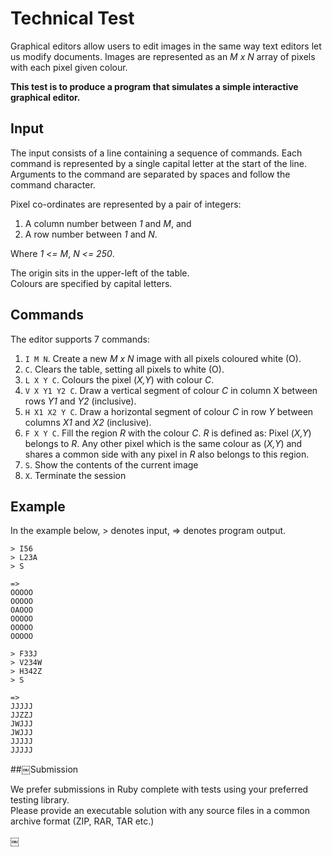 # Technical Test  

Graphical editors allow users to edit images in the same way text editors let us modify documents. 
Images are represented as an _M x N_ array of pixels with each pixel given colour.

**This test is to produce a program that simulates a simple interactive graphical editor.**

## Input

The input consists of a line containing a sequence of commands. Each command is represented by a single capital letter at the start of the line. 
Arguments to the command are separated by spaces and follow the command character.  

Pixel co-ordinates are represented by a pair of integers: 

1. A column number between _1_ and _M_, and 
2. A row number between _1_ and _N_. 

Where _1 <= M_, _N <= 250_. 

The origin sits in the upper-left of the table.  
Colours are specified by capital letters.  

## Commands

The editor supports 7 commands:

1. `I M N`. Create a new _M x N_ image with all pixels coloured white (O).
2. `C`. Clears the table, setting all pixels to white (O).
3. `L X Y C`. Colours the pixel (_X,Y_) with colour _C_.
4. `V X Y1 Y2 C`. Draw a vertical segment of colour _C_ in column X between rows _Y1_ and _Y2_ (inclusive).
5. `H X1 X2 Y C`. Draw a horizontal segment of colour _C_ in row _Y_ between columns _X1_ and _X2_ (inclusive).
6. `F X Y C`. Fill the region _R_ with the colour _C_. _R_ is defined as: Pixel (_X,Y_) belongs to _R_. Any other pixel which is the same colour as (_X,Y_) and shares a common side with any pixel in _R_ also belongs to this region.
7. `S`. Show the contents of the current image
8. `X`. Terminate the session

## Example

In the example below, > denotes input, => denotes program output.

```
> I56 
> L23A 
> S

=>
OOOOO
OOOOO
OAOOO
OOOOO
OOOOO
OOOOO

> F33J 
> V234W 
> H342Z 
> S

=>
JJJJJ
JJZZJ
JWJJJ
JWJJJ
JJJJJ
JJJJJ
```

##￼Submission  

We prefer submissions in Ruby complete with tests using your preferred testing library.  
Please provide an executable solution with any source files in a common archive format (ZIP, RAR, TAR etc.)

￼